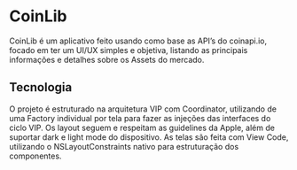 # CoinLib

CoinLib é um aplicativo feito usando como base as API’s do coinapi.io, focado em ter um UI/UX simples e objetiva, listando as principais informações e detalhes sobre os Assets do mercado.

## Tecnologia
O projeto é estruturado na arquitetura VIP com Coordinator, utilizando de uma Factory individual por tela para fazer as injeções das interfaces do ciclo VIP.
Os layout seguem e respeitam as guidelines da Apple, além de suportar dark e light mode do dispositivo. As telas são feita com View Code, utilizando o NSLayoutConstraints nativo para estruturação dos componentes.